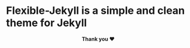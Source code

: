 # Flexible-Jekyll is a simple and clean theme for Jekyll

<p align="center"><b>Thank you ❤️</b></p>
